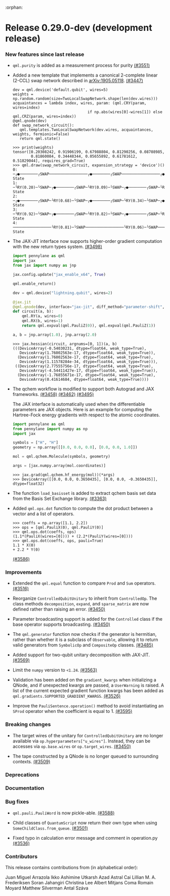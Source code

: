:orphan:

# Release 0.29.0-dev (development release)

<h3>New features since last release</h3>

* `qml.purity` is added as a measurement process for purity
  [(#3551)](https://github.com/PennyLaneAI/pennylane/pull/3551)

* Added a new template that implements a canonical 2-complete linear (2-CCL) swap network
  described in [arXiv:1905.05118](https://arxiv.org/abs/1905.05118).
  [(#3447)](https://github.com/PennyLaneAI/pennylane/pull/3447)

  ```python3
  dev = qml.device('default.qubit', wires=5)
  weights = np.random.random(size=TwoLocalSwapNetwork.shape(len(dev.wires)))
  acquaintances = lambda index, wires, param: (qml.CRY(param, wires=index)
                                   if np.abs(wires[0]-wires[1]) else qml.CRZ(param, wires=index))
  @qml.qnode(dev)
  def swap_network_circuit():
     qml.templates.TwoLocalSwapNetwork(dev.wires, acquaintances, weights, fermionic=False)
     return qml.state()
  ```

  ```pycon
  >>> print(weights)
  tensor([0.20308242, 0.91906199, 0.67988804, 0.81290256, 0.08708985,
          0.81860084, 0.34448344, 0.05655892, 0.61781612, 0.51829044], requires_grad=True)
  >>> qml.draw(swap_network_circuit, expansion_strategy = 'device')()
  0: ─╭●────────╭SWAP─────────────────╭●────────╭SWAP─────────────────╭●────────╭SWAP─┤  State
  1: ─╰RY(0.20)─╰SWAP─╭●────────╭SWAP─╰RY(0.09)─╰SWAP─╭●────────╭SWAP─╰RY(0.62)─╰SWAP─┤  State
  2: ─╭●────────╭SWAP─╰RY(0.68)─╰SWAP─╭●────────╭SWAP─╰RY(0.34)─╰SWAP─╭●────────╭SWAP─┤  State
  3: ─╰RY(0.92)─╰SWAP─╭●────────╭SWAP─╰RY(0.82)─╰SWAP─╭●────────╭SWAP─╰RY(0.52)─╰SWAP─┤  State
  4: ─────────────────╰RY(0.81)─╰SWAP─────────────────╰RY(0.06)─╰SWAP─────────────────┤  State
  ```

* The JAX-JIT interface now supports higher-order gradient computation with the new return types system.
  [(#3498)](https://github.com/PennyLaneAI/pennylane/pull/3498)

  ```python
  import pennylane as qml
  import jax
  from jax import numpy as jnp
  
  jax.config.update("jax_enable_x64", True)
  
  qml.enable_return()
  
  dev = qml.device("lightning.qubit", wires=2)
  
  @jax.jit
  @qml.qnode(dev, interface="jax-jit", diff_method="parameter-shift", max_diff=2)
  def circuit(a, b):
      qml.RY(a, wires=0)
      qml.RX(b, wires=1)
      return qml.expval(qml.PauliZ(0)), qml.expval(qml.PauliZ(1))
  
  a, b = jnp.array(1.0), jnp.array(2.0)
  ```

  ```pycon
  >>> jax.hessian(circuit, argnums=[0, 1])(a, b)
  (((DeviceArray(-0.54030231, dtype=float64, weak_type=True),
     DeviceArray(1.76002563e-17, dtype=float64, weak_type=True)),
    (DeviceArray(1.76002563e-17, dtype=float64, weak_type=True),
     DeviceArray(1.11578284e-34, dtype=float64, weak_type=True))),
   ((DeviceArray(2.77555756e-17, dtype=float64, weak_type=True),
     DeviceArray(-4.54411427e-17, dtype=float64, weak_type=True)),
    (DeviceArray(-1.76855671e-17, dtype=float64, weak_type=True),
     DeviceArray(0.41614684, dtype=float64, weak_type=True))))
  ```

* The qchem workflow is modified to support both Autograd and JAX frameworks.
  [(#3458)](https://github.com/PennyLaneAI/pennylane/pull/3458)
  [(#3462)](https://github.com/PennyLaneAI/pennylane/pull/3462)
  [(#3495)](https://github.com/PennyLaneAI/pennylane/pull/3495)

  The JAX interface is automatically used when the differentiable parameters are JAX objects. Here
  is an example for computing the Hartree-Fock energy gradients with respect to the atomic
  coordinates.

  ```python
  import pennylane as qml
  from pennylane import numpy as np
  import jax
  
  symbols = ["H", "H"]
  geometry = np.array([[0.0, 0.0, 0.0], [0.0, 0.0, 1.0]])

  mol = qml.qchem.Molecule(symbols, geometry)

  args = [jax.numpy.array(mol.coordinates)]
  ```

  ```pycon
  >>> jax.grad(qml.qchem.hf_energy(mol))(*args)
  >>> DeviceArray([[0.0, 0.0, 0.3650435], [0.0, 0.0, -0.3650435]], dtype=float32)
  ```
  
* The function `load_basisset` is added to extract qchem basis set data from the Basis Set Exchange
  library.
  [(#3363)](https://github.com/PennyLaneAI/pennylane/pull/3363)

* Added `qml.ops.dot` function to compute the dot product between a vector and a list of operators.

  ```pycon
  >>> coeffs = np.array([1.1, 2.2])
  >>> ops = [qml.PauliX(0), qml.PauliY(0)]
  >>> qml.ops.dot(coeffs, ops)
  (1.1*(PauliX(wires=[0]))) + (2.2*(PauliY(wires=[0])))
  >>> qml.ops.dot(coeffs, ops, pauli=True)
  1.1 * X(0)
  + 2.2 * Y(0)
  ```

  [(#3586)](https://github.com/PennyLaneAI/pennylane/pull/3586)

<h3>Improvements</h3>

* Extended the `qml.equal` function to compare `Prod` and `Sum` operators.
  [(#3516)](https://github.com/PennyLaneAI/pennylane/pull/3516)

* Reorganize `ControlledQubitUnitary` to inherit from `ControlledOp`. The class methods 
  `decomposition`, `expand`, and `sparse_matrix` are now defined rather than raising an error.
  [(#3450)](https://github.com/PennyLaneAI/pennylane/pull/3450)

* Parameter broadcasting support is added for the `Controlled` class if the base operator supports 
  broadcasting.
  [(#3450)](https://github.com/PennyLaneAI/pennylane/pull/3450)

* The `qml.generator` function now checks if the generator is hermitian, rather than whether it is a subclass of
  `Observable`, allowing it to return valid generators from `SymbolicOp` and `CompositeOp` classes.
 [(#3485)](https://github.com/PennyLaneAI/pennylane/pull/3485)

* Added support for two-qubit unitary decomposition with JAX-JIT.
  [(#3569)](https://github.com/PennyLaneAI/pennylane/pull/3569)

* Limit the `numpy` version to `<1.24`.
  [(#3563)](https://github.com/PennyLaneAI/pennylane/pull/3563)

* Validation has been added on the `gradient_kwargs` when initializing a QNode, and if unexpected kwargs are passed,
  a `UserWarning` is raised. A list of the current expected gradient function kwargs has been added as
  `qml.gradients.SUPPORTED_GRADIENT_KWARGS`.
  [(#3526)](https://github.com/PennyLaneAI/pennylane/pull/3526)

* Improve the `PauliSentence.operation()` method to avoid instantiating an `SProd` operator when
  the coefficient is equal to 1.
  [(#3595)](https://github.com/PennyLaneAI/pennylane/pull/3595)

 <h3>Breaking changes</h3>

* The target wires of the unitary for `ControlledQubitUnitary` are no longer available via `op.hyperparameters["u_wires"]`. 
  Instead, they can be accesses via `op.base.wires` or `op.target_wires`.
  [(#3450)](https://github.com/PennyLaneAI/pennylane/pull/3450)

* The tape constructed by a QNode is no longer queued to surrounding contexts.
  [(#3509)](https://github.com/PennyLaneAI/pennylane/pull/3509)


<h3>Deprecations</h3>

<h3>Documentation</h3>

<h3>Bug fixes</h3>

* `qml.pauli.PauliWord` is now pickle-able.
  [(#3588)](https://github.com/PennyLaneAI/pennylane/pull/3588)

* Child classes of `QuantumScript` now return their own type when using `SomeChildClass.from_queue`.
  [(#3501)](https://github.com/PennyLaneAI/pennylane/pull/3501)

* Fixed typo in calculation error message and comment in operation.py
  [(#3536)](https://github.com/PennyLaneAI/pennylane/pull/3536)

<h3>Contributors</h3>

This release contains contributions from (in alphabetical order):

Juan Miguel Arrazola
Ikko Ashimine
Utkarsh Azad
Astral Cai
Lillian M. A. Frederiksen
Soran Jahangiri
Christina Lee
Albert Mitjans Coma
Romain Moyard
Matthew Silverman
Antal Száva
